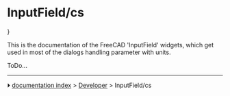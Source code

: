 # InputField/cs
}

This is the documentation of the FreeCAD \'InputField\' widgets, which get used in most of the dialogs handling parameter with units.

ToDo\...



---
⏵ [documentation index](../README.md) > [Developer](Category_Developer.md) > InputField/cs
